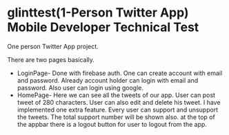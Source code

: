 # glinttest(1-Person Twitter App) Mobile Developer Technical Test

One person Twitter App project.

There are two pages basically.
- LoginPage- Done with firebase auth. One can create account with email and password. Already account holder can login with email and password. Also user can login using google.
- HomePage- Here we can see all the tweets of our app. User can post tweet of 280 characters. User can also edit and delete his tweet. I have implemented one extra feature. Every user can support and unsupport the tweets. The total support number will be shown also. at the top of the appbar there is a logout button for user to logout from the app.
